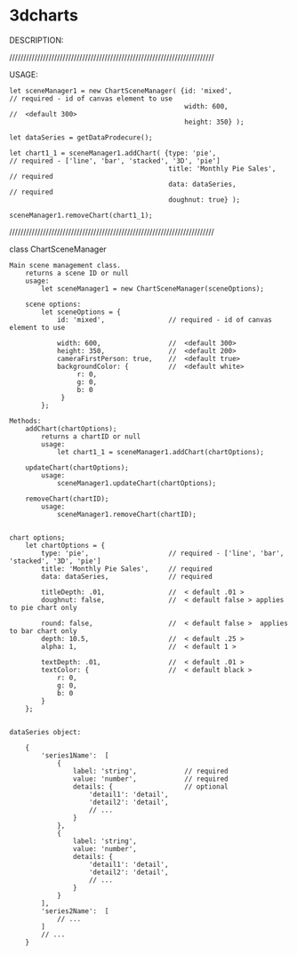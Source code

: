 # 3dcharts

DESCRIPTION: 

/////////////////////////////////////////////////////////////////////////

USAGE:


    let sceneManager1 = new ChartSceneManager( {id: 'mixed',                // required - id of canvas element to use
                                                width: 600,                 //  <default 300>
                                                height: 350} );

    let dataSeries = getDataProdecure();

    let chart1_1 = sceneManager1.addChart( {type: 'pie',                    // required - ['line', 'bar', 'stacked', '3D', 'pie']
                                            title: 'Monthly Pie Sales',     // required
                                            data: dataSeries,               // required
                                            doughnut: true} );

    sceneManager1.removeChart(chart1_1);


/////////////////////////////////////////////////////////////////////////


class ChartSceneManager

    Main scene management class.  
        returns a scene ID or null
        usage: 
            let sceneManager1 = new ChartSceneManager(sceneOptions);

        scene options:
            let sceneOptions = {
                id: 'mixed',                // required - id of canvas element to use

                width: 600,                 //  <default 300>
                height: 350,                //  <default 200>
                cameraFirstPerson: true,    //  <default true>
                backgroundColor: {          //  <default white>
                     r: 0,
                     g: 0,
                     b: 0
                 }   
            };

    Methods:
        addChart(chartOptions);
            returns a chartID or null
            usage: 
                let chart1_1 = sceneManager1.addChart(chartOptions);

        updateChart(chartOptions);
            usage: 
                sceneManager1.updateChart(chartOptions);

        removeChart(chartID);
            usage: 
                sceneManager1.removeChart(chartID);


    chart options;
        let chartOptions = {
            type: 'pie',                    // required - ['line', 'bar', 'stacked', '3D', 'pie']
            title: 'Monthly Pie Sales',     // required
            data: dataSeries,               // required

            titleDepth: .01,                //  < default .01 >
            doughnut: false,                //  < default false > applies to pie chart only

            round: false,                   //  < default false >  applies to bar chart only        
            depth: 10.5,                    //  < default .25 >          
            alpha: 1,                       //  < default 1 >

            textDepth: .01,                 //  < default .01 >
            textColor: {                    //  < default black >
                r: 0,
                g: 0,
                b: 0
            }
        };


    dataSeries object:

        {
            'series1Name':  [
                {
                    label: 'string',            // required
                    value: 'number',            // required
                    details: {                  // optional
                        'detail1': 'detail',
                        'detail2': 'detail',
                        // ...
                    } 
                },
                {
                    label: 'string',
                    value: 'number',
                    details: {
                        'detail1': 'detail',
                        'detail2': 'detail',
                        // ...
                    } 
                }
            ],
            'series2Name':  [
                // ...
            ]
            // ...
        }

